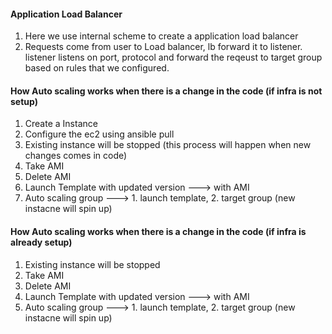 #### Application Load Balancer
1. Here we use internal scheme to create a application load balancer
2. Requests come from user to Load balancer, lb forward it to listener. listener listens on port, protocol and  forward the reqeust to target group  based on rules that we configured.


#### How Auto scaling works when there is a change in the code (if infra is not  setup)
1. Create a Instance
2. Configure the ec2 using ansible pull
3. Existing instance will be stopped (this process will happen when new changes comes in code)
4. Take AMI
3. Delete AMI
4. Launch Template with updated version ---> with AMI
5. Auto scaling group ---> 1. launch template, 2. target group (new instacne will spin up)

#### How Auto scaling works when there is a change in the code (if infra is already setup)
1. Existing instance will be stopped 
2. Take AMI
3. Delete AMI
4. Launch Template with updated version ---> with AMI
5. Auto scaling group ---> 1. launch template, 2. target group (new instacne will spin up)




